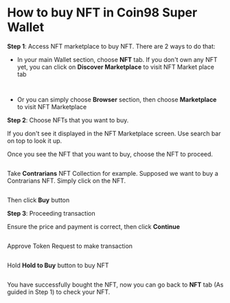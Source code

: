 # How to buy NFT in Coin98 Super Wallet

**Step 1**: Access NFT marketplace to buy NFT. There are 2 ways to do that:

* In your main Wallet section, choose **NFT** tab. If you don't own any NFT yet, you can click on **Discover Marketplace** to visit NFT Market place tab

<div>

<figure><img src="../../../../.gitbook/assets/how-to-buy-nft-1.png" alt=""><figcaption></figcaption></figure>

 

<figure><img src="../../../../.gitbook/assets/how-to-buy-nft-2.png" alt=""><figcaption></figcaption></figure>

</div>

* Or you can simply choose **Browser** section, then choose **Marketplace** to visit NFT Marketplace

**Step 2**: Choose NFTs that you want to buy.

If you don't see it displayed in the NFT Marketplace screen. Use search bar on top to look it up.

Once you see the NFT that you want to buy, choose the NFT to proceed.

<figure><img src="../../../../.gitbook/assets/how-to-buy-nft-3.png" alt=""><figcaption></figcaption></figure>

Take **Contrarians** NFT Collection for example. Supposed we want to buy a Contrarians NFT. Simply click on the NFT.

<figure><img src="../../../../.gitbook/assets/how-to-buy-nft-4.png" alt=""><figcaption></figcaption></figure>

Then click **Buy** button

**Step 3**: Proceeding transaction

Ensure the price and payment is correct, then click **Continue**

<figure><img src="../../../../.gitbook/assets/how-to-buy-nft-5.png" alt=""><figcaption></figcaption></figure>

Approve Token Request to make transaction

<figure><img src="../../../../.gitbook/assets/how-to-buy-nft-6.png" alt=""><figcaption></figcaption></figure>

Hold **Hold to Buy** button to buy NFT

<figure><img src="../../../../.gitbook/assets/how-to-buy-nft-7.png" alt=""><figcaption></figcaption></figure>

You have successfully bought the NFT, now you can go back to **NFT** tab (As guided in Step 1) to check your NFT.
